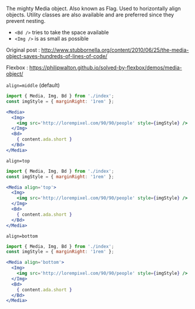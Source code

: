 The mighty Media object. Also known as Flag. Used to horizontally align
objects. Utility classes are also available and are preferred since they
prevent nesting.

* `<Bd />` tries to take the space available
* `<Img />` is as small as possible

Original post : http://www.stubbornella.org/content/2010/06/25/the-media-object-saves-hundreds-of-lines-of-code/

Flexbox : https://philipwalton.github.io/solved-by-flexbox/demos/media-object/

`align=middle` (default)

```jsx
import { Media, Img, Bd } from './index';
const imgStyle = { marginRight: '1rem' };

<Media>
  <Img>
    <img src='http://lorempixel.com/90/90/people' style={imgStyle} />
  </Img>
  <Bd>
    { content.ada.short }
  </Bd>
</Media>
```

`align=top`

```jsx
import { Media, Img, Bd } from './index';
const imgStyle = { marginRight: '1rem' };

<Media align='top'>
  <Img>
    <img src='http://lorempixel.com/90/90/people' style={imgStyle} />
  </Img>
  <Bd>
    { content.ada.short }
  </Bd>
</Media>
```

`align=bottom`

```jsx
import { Media, Img, Bd } from './index';
const imgStyle = { marginRight: '1rem' };

<Media align='bottom'>
  <Img>
    <img src='http://lorempixel.com/90/90/people' style={imgStyle} />
  </Img>
  <Bd>
    { content.ada.short }
  </Bd>
</Media>
```
